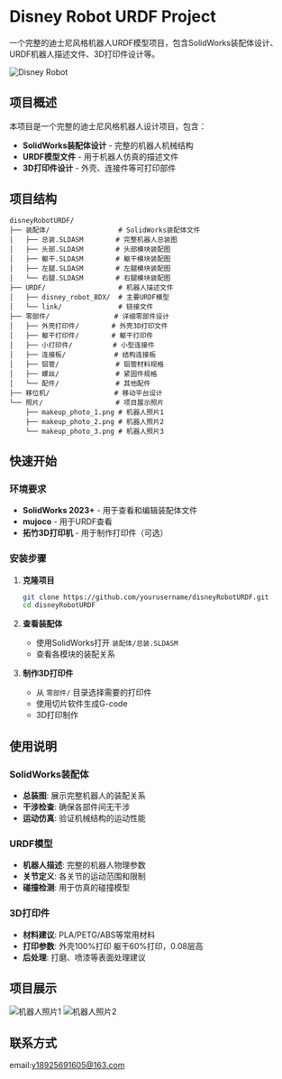 # Disney Robot URDF Project

一个完整的迪士尼风格机器人URDF模型项目，包含SolidWorks装配体设计、URDF机器人描述文件、3D打印件设计等。

![Disney Robot](makeup_photo_3.png)

## 项目概述

本项目是一个完整的迪士尼风格机器人设计项目，包含：
- **SolidWorks装配体设计** - 完整的机器人机械结构
- **URDF模型文件** - 用于机器人仿真的描述文件
- **3D打印件设计** - 外壳、连接件等可打印部件

## 项目结构
```
disneyRobotURDF/
├── 装配体/                 # SolidWorks装配体文件
│   ├── 总装.SLDASM        # 完整机器人总装图
│   ├── 头部.SLDASM        # 头部模块装配图
│   ├── 躯干.SLDASM        # 躯干模块装配图
│   ├── 左腿.SLDASM        # 左腿模块装配图
│   └── 右腿.SLDASM        # 右腿模块装配图
├── URDF/                  # 机器人描述文件
│   ├── disney_robot_BDX/  # 主要URDF模型
│   └── link/              # 链接文件
├── 零部件/                # 详细零部件设计
│   ├── 外壳打印件/        # 外壳3D打印文件
│   ├── 躯干打印件/        # 躯干打印件
│   ├── 小打印件/          # 小型连接件
│   ├── 连接板/            # 结构连接板
│   ├── 铝管/              # 铝管材料规格
│   ├── 螺丝/              # 紧固件规格
│   └── 配件/              # 其他配件
├── 移位机/                # 移动平台设计
└── 照片/                  # 项目展示照片
    ├── makeup_photo_1.png # 机器人照片1
    ├── makeup_photo_2.png # 机器人照片2
    └── makeup_photo_3.png # 机器人照片3
```

## 快速开始

### 环境要求

- **SolidWorks 2023+** - 用于查看和编辑装配体文件
- **mujoco** - 用于URDF查看
- **拓竹3D打印机** - 用于制作打印件（可选）

### 安装步骤

1. **克隆项目**
   ```bash
   git clone https://github.com/yourusername/disneyRobotURDF.git
   cd disneyRobotURDF
   ```

2. **查看装配体**
   - 使用SolidWorks打开 `装配体/总装.SLDASM`
   - 查看各模块的装配关系

3. **制作3D打印件**
   - 从 `零部件/` 目录选择需要的打印件
   - 使用切片软件生成G-code
   - 3D打印制作

## 使用说明

### SolidWorks装配体

- **总装图**: 展示完整机器人的装配关系
- **干涉检查**: 确保各部件间无干涉
- **运动仿真**: 验证机械结构的运动性能

### URDF模型

- **机器人描述**: 完整的机器人物理参数
- **关节定义**: 各关节的运动范围和限制
- **碰撞检测**: 用于仿真的碰撞模型

### 3D打印件

- **材料建议**: PLA/PETG/ABS等常用材料
- **打印参数**: 外壳100%打印 躯干60%打印，0.08层高
- **后处理**: 打磨、喷漆等表面处理建议

## 项目展示

![机器人照片1](makeup_photo_1.png)
![机器人照片2](makeup_photo_2.png)

## 联系方式
email:y18925691605@163.com
